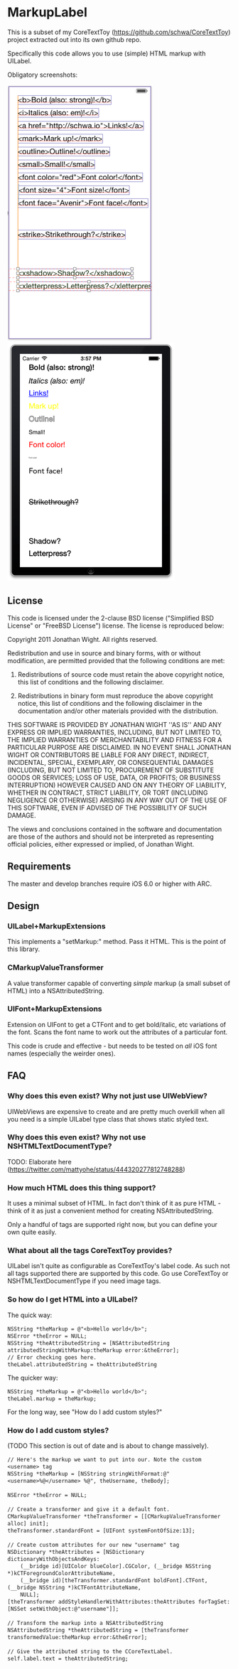 # MarkupLabel

This is a subset of my CoreTextToy (https://github.com/schwa/CoreTextToy) project extracted out into its own github repo.

Specifically this code allows you to use (simple) HTML markup with UILabel.

Obligatory screenshots:

![Before](Documentation/Before.png "Before")
![After](Documentation/After.png "After")

## License

This code is licensed under the 2-clause BSD license ("Simplified BSD License" or "FreeBSD License") license. The license is reproduced below:

Copyright 2011 Jonathan Wight. All rights reserved.

Redistribution and use in source and binary forms, with or without modification, are
permitted provided that the following conditions are met:

   1. Redistributions of source code must retain the above copyright notice, this list of
      conditions and the following disclaimer.

   2. Redistributions in binary form must reproduce the above copyright notice, this list
      of conditions and the following disclaimer in the documentation and/or other materials
      provided with the distribution.

THIS SOFTWARE IS PROVIDED BY JONATHAN WIGHT ''AS IS'' AND ANY EXPRESS OR IMPLIED
WARRANTIES, INCLUDING, BUT NOT LIMITED TO, THE IMPLIED WARRANTIES OF MERCHANTABILITY AND
FITNESS FOR A PARTICULAR PURPOSE ARE DISCLAIMED. IN NO EVENT SHALL JONATHAN WIGHT OR
CONTRIBUTORS BE LIABLE FOR ANY DIRECT, INDIRECT, INCIDENTAL, SPECIAL, EXEMPLARY, OR
CONSEQUENTIAL DAMAGES (INCLUDING, BUT NOT LIMITED TO, PROCUREMENT OF SUBSTITUTE GOODS OR
SERVICES; LOSS OF USE, DATA, OR PROFITS; OR BUSINESS INTERRUPTION) HOWEVER CAUSED AND ON
ANY THEORY OF LIABILITY, WHETHER IN CONTRACT, STRICT LIABILITY, OR TORT (INCLUDING
NEGLIGENCE OR OTHERWISE) ARISING IN ANY WAY OUT OF THE USE OF THIS SOFTWARE, EVEN IF
ADVISED OF THE POSSIBILITY OF SUCH DAMAGE.

The views and conclusions contained in the software and documentation are those of the
authors and should not be interpreted as representing official policies, either expressed
or implied, of Jonathan Wight.

## Requirements

The master and develop branches require iOS 6.0 or higher with ARC.

## Design

### UILabel+MarkupExtensions

This implements a "setMarkup:" method. Pass it HTML. This is the point of this library.

### CMarkupValueTransformer

A value transformer capable of converting _simple_ markup (a small subset of HTML) into a NSAttributedString.

### UIFont+MarkupExtensions

Extension on UIFont to get a CTFont and to get bold/italic, etc variations of the font. Scans the font name to work out the attributes of a particular font.

This code is crude and effective - but needs to be tested on _all_ iOS font names (especially the weirder ones).

## FAQ

### Why does this even exist? Why not just use UIWebView?

UIWebViews are expensive to create and are pretty much overkill when all you need is a simple UILabel type class that shows static styled text.

### Why does this even exist? Why not use NSHTMLTextDocumentType?

TODO: Elaborate here (https://twitter.com/mattyohe/status/444320277812748288)

### How much HTML does this thing support?

It uses a minimal subset of HTML. In fact don't think of it as pure HTML - think of it as just a convenient method for creating NSAttributedString.

Only a handful of tags are supported right now, but you can define your own quite easily.

### What about all the tags CoreTextToy provides?

UILabel isn't quite as configurable as CoreTextToy's label code. As such not all tags supported there are supported by this code. Go use CoreTextToy or NSHTMLTextDocumentType if you need image tags.

### So how do I get HTML into a UILabel?

The quick way:

    NSString *theMarkup = @"<b>Hello world</b>";
    NSError *theError = NULL;
    NSString *theAttributedString = [NSAttributedString attributedStringWithMarkup:theMarkup error:&theError];
    // Error checking goes here.
    theLabel.attributedString = theAttributedString

The quicker way:

    NSString *theMarkup = @"<b>Hello world</b>";
    theLabel.markup = theMarkup;

For the long way, see "How do I add custom styles?"

### How do I add custom styles?

(TODO This section is out of date and is about to change massively).

    // Here's the markup we want to put into our. Note the custom <username> tag
    NSString *theMarkup = [NSString stringWithFormat:@"<username>%@</username> %@", theUsername, theBody];

    NSError *theError = NULL;

    // Create a transformer and give it a default font.
    CMarkupValueTransformer *theTransformer = [[CMarkupValueTransformer alloc] init];
    theTransformer.standardFont = [UIFont systemFontOfSize:13];

    // Create custom attributes for our new "username" tag
    NSDictionary *theAttributes = [NSDictionary dictionaryWithObjectsAndKeys:
        (__bridge id)[UIColor blueColor].CGColor, (__bridge NSString *)kCTForegroundColorAttributeName,
        (__bridge id)[theTransformer.standardFont boldFont].CTFont, (__bridge NSString *)kCTFontAttributeName,
        NULL];
    [theTransformer addStyleHandlerWithAttributes:theAttributes forTagSet:[NSSet setWithObject:@"username"]];

    // Transform the markup into a NSAttributedString
    NSAttributedString *theAttributedString = [theTransformer transformedValue:theMarkup error:&theError];

    // Give the attributed string to the CCoreTextLabel.
    self.label.text = theAttributedString;
